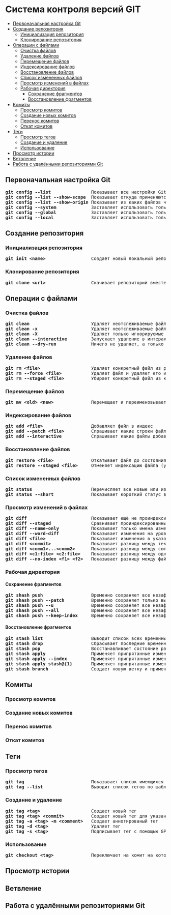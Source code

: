 # Система контроля версий GIT
   * [Первоначальная настройка Git](#первоначальная-настройка-git)
   * [Создание репозитория](#создание-репозитория)
      * [Инициализация репозитория](#инициализация-репозитория)
      * [Клонирование репозитория](#клонирование-репозитория)
   * [Операции с файлами](#операции-с-файлами)
      * [Очистка файлов](#очистка-файлов)
      * [Удаление файлов](#удаление-файлов)
      * [Перемещение файлов](#перемещение-файлов)
      * [Индексирование файлов](#индексирование-файлов)
      * [Восстановление файлов](#восстановление-файлов)
      * [Список измененных файлов](#список-измененных-файлов)
      * [Просмотр изменений в файлах](#просмотр-изменений-в-файлах)
      * [Рабочая директория](#рабочая-директория)
         * [Сохранение фрагментов](#сохранение-фрагментов)
         * [Восстановление фрагментов](#восстановление-фрагментов)
   * [Комиты](#комиты)
      * [Просмотр комитов](#просмотр-комитов)
      * [Создание новых комитов](#создание-новых-комитов)
      * [Перенос комитов](#перенос-комитов)
      * [Откат комитов](#откат-комитов)
   * [Теги](#теги)
      * [Просмотр тегов](#просмотр-тегов)
      * [Создание и удаление](#создание-и-удаление)
      * [Использование](#использование)
   * [Просмотр истории](#просмотр-истории)
   * [Ветвление](#ветвление)
   * [Работа с удалёнными репозиториями Git](#работа-с-удалёнными-репозиториями-git)

## Первоначальная настройка Git
<pre>
<b>git config --list</b>               Показывает все настройки Git
<b>git config --list --show-scope</b>  Показывает откуда применяются настройки Git
<b>git config --list --show-origin</b> Показывает из каких файлов читаются настройки Git
<b>git config --system</b>             Заставляет использовать только системный файл в /etc
<b>git config --global</b>             Заставляет использовать только файл в ~/.gitconfig
<b>git config --local</b>              Заставляет использовать только файл в .git/config
</pre>
## Создание репозитория
### Инициализация репозитория
<pre>
<b>git init &lt;name&gt;</b>                 Создаёт новый локальный репозиторий с заданным именем
</pre>
### Клонирование репозитория
<pre>
<b>git clone &lt;url&gt;</b>                 Скачивает репозиторий вместе со всей его историей изменений
</pre>
## Операции с файлами
### Очистка файлов
<pre>
<b>git clean</b>                       Удаляет неотслеживаемые файлы из рабочей директории (кроме игнорируеммых файлов)
<b>git clean -x</b>                    Удаляет неотслеживаемые файлы из рабочей директории (в т.ч. игнорируемые файлы)
<b>git clean -X</b>                    Удаляет только игнорируемые файлы из рабочей директории
<b>git clean --interactive</b>         Запускает удаление в интерактивном режиме
<b>git clean --dry-run</b>             Ничего не удаляет, а только показывает что будет удалено
</pre>
### Удаление файлов
<pre>
<b>git rm &lt;file&gt;</b>                   Удаляет конкретный файл из рабочей директории и индексирует его удаление
<b>git rm --force &lt;file&gt;</b>           Удаляет файл и удаляет его из индекса принудительно
<b>git rm --staged &lt;file&gt;</b>          Убирает конкретный файл из контроля версий, но физически оставляет его на своём месте
</pre>
### Перемещение файлов
<pre>
<b>git mv &lt;old&gt; &lt;new&gt;</b>              Перемещает и переименовывает указанный файл, сразу индексируя его для последующего комита
</pre>
### Индексирование файлов
<pre>
<b>git add &lt;file&gt;</b>                  Добавляет файл в индекс
<b>git add --patch &lt;file&gt;</b>          Спрашивает какие строки файла добавлять в индекс
<b>git add --interactive</b>           Спрашивает какие файлы добавлять в индекс
</pre>
### Восстановление файлов
<pre>
<b>git restore &lt;file&gt;</b>              Откатывает файл до состояния из комита
<b>git restore --staged &lt;file&gt;</b>     Отменяет индексацию файла (удаляет из индекса)
</pre>
### Список измененных файлов
<pre>
<b>git status</b>                      Перечисляет все новые или изменённые файлы, которые нуждаются в фиксации
<b>git status --short</b>              Показывает короткий статус всех изменений
</pre>
### Просмотр изменений в файлах
<pre>
<b>git diff</b>                        Показывает ещё не проиндексированные изменения
<b>git diff --staged</b>               Сравнивает проиндексированные изменения с последним комитом
<b>git diff --name-only</b>            Показывает только имена измененных файлов
<b>git diff --word-diff</b>            Показывает изменения на уровне отдельных слов
<b>git diff &lt;file&gt;</b>                 Показывает изменения в указанном файле
<b>git diff &lt;commit&gt;</b>               Показывает разницу между текущим состоянием и указанным коммитом
<b>git diff &lt;comm1&gt;...&lt;comm2&gt;</b>      Показывает разницу между comm1 и comm2 относительно общего родителя
<b>git diff &lt;c1:file&gt; &lt;c2:file&gt;</b>    Показывает разницу между одним файлом в разных комитах
<b>git diff --no-index &lt;f1&gt; &lt;f2&gt;</b>   Показывает разницу между файлами, которые еще не проиндексированны
</pre>
### Рабочая директория
#### Сохранение фрагментов
<pre>
<b>git shash push</b>                  Временно сохраняет все незафиксированные изменения отслеживаемых файлов
<b>git shash push --patch</b>          Временно сохраняет только выбранные изменения отслеживаемых файлов
<b>git shash push --u</b>              Временно сохраняет все незафиксированные изменения отслеживаемых и неотслеживаемых файлов
<b>git shash push --all</b>            Временно сохраняет все незафиксированные изменения отслеживаемых, неотслеживаемых и игнорируемых файлов
<b>git shash push --keep-index</b>     Временно сохраняет все незафиксированные изменения отслеживаемых файлов, но не сбрасывает индекс
</pre>
#### Восстановление фрагментов
<pre>
<b>git stash list</b>                  Выводит список всех временных сохранений
<b>git stash drop</b>                  Сбрасывает последние временно сохранённыe изменения
<b>git stash pop</b>                   Восстанавливает состояние ранее сохранённых версий файлов
<b>git stash apply</b>                 Применяет припрятанные изменения
<b>git stash apply --index</b>         Применяет припрятанные изменения и восстанавливает индекс
<b>git stash apply stash@{1}</b>       Применяет припрятанные изменения с глубины стека
<b>git stash branch</b>                Создает новую ветку и применяет на ней припрятанные изменения, потом удаляет их в случае успеха
</pre>
## Комиты
### Просмотр комитов
### Создание новых комитов
### Перенос комитов
### Откат комитов
## Теги
### Просмотр тегов
<pre>
<b>git tag</b>                         Показывает список имеющихся тегов
<b>git tag --list</b>                  Выводит список тегов по шаблону
</pre>
### Создание и удаление
<pre>
<b>git tag &lt;tag&gt;</b>                   Создает новый тег
<b>git tag &lt;tag&gt; &lt;commit&gt;</b>          Создает новый тег для указанного комита
<b>git tag -a &lt;tag&gt; -m &lt;comment&gt;</b>   Создает аннотированый тег
<b>git tag -d &lt;tag&gt;</b>                Удаляет тег
<b>git tag -s &lt;tag&gt;</b>                Подписывает тег с помощью GPG
</pre>
### Использование
<pre>
<b>git checkout &lt;tag&gt;</b>              Переключает на комит на который указывает тег
</pre>
## Просмотр истории
## Ветвление
## Работа с удалёнными репозиториями Git
